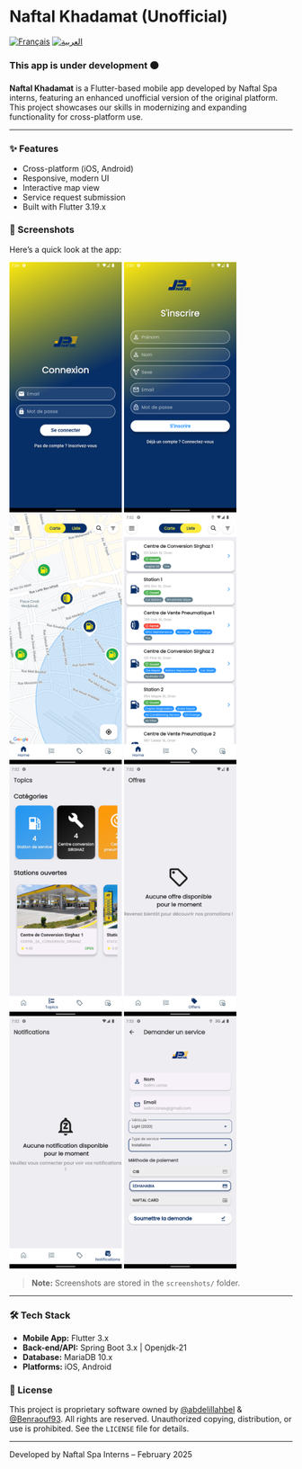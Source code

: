 # Naftal Khadamat (Unofficial)

[![Français](https://img.shields.io/badge/Lang-Français-green.svg)](README.fr.md) [![العربية](https://img.shields.io/badge/Lang-العربية-black.svg)](README.ar.md)

### This app is under development 🟠

**Naftal Khadamat** is a Flutter-based mobile app developed by Naftal Spa interns, featuring an enhanced unofficial version of the original platform. This project showcases our skills in modernizing and expanding functionality for cross-platform use.

---

### ✨ Features

- Cross-platform (iOS, Android)
- Responsive, modern UI
- Interactive map view
- Service request submission
- Built with Flutter 3.19.x

### 📸 Screenshots

Here’s a quick look at the app:

<div>
  <img src="screenshots/Screenshot_1740593100.png" alt="Screenshot 1" width="200"> 
  <img src="screenshots/Screenshot_1740593104.png" alt="Screenshot 2" width="200"> 
  <img src="screenshots/Screenshot_1740593190.png" alt="Screenshot 3" width="200"> 
  <img src="screenshots/Screenshot_1740592981.png" alt="Screenshot 4" width="200">
</div>
<div>
  <img src="screenshots/Screenshot_1740592924.png" alt="Screenshot 5" width="200"> 
  <img src="screenshots/Screenshot_1740592937.png" alt="Screenshot 6" width="200"> 
  <img src="screenshots/Screenshot_1740592942.png" alt="Screenshot 7" width="200"> 
  <img src="screenshots\Screenshot_1740596017.png" alt="Screenshot 8" width="200">
</div>

> **Note:** Screenshots are stored in the `screenshots/` folder.

---

### 🛠️ Tech Stack

- **Mobile App:** Flutter 3.x
- **Back-end/API:** Spring Boot 3.x | Openjdk-21
- **Database:** MariaDB 10.x
- **Platforms:** iOS, Android

### 📜 License

This project is proprietary software owned by [@abdelillahbel](https://github.com/abdelillahbel) & [@Benraouf93](https://github.com/Benraouf93). All rights are reserved. Unauthorized copying, distribution, or use is prohibited. See the `LICENSE` file for details.

---

Developed by Naftal Spa Interns – February 2025